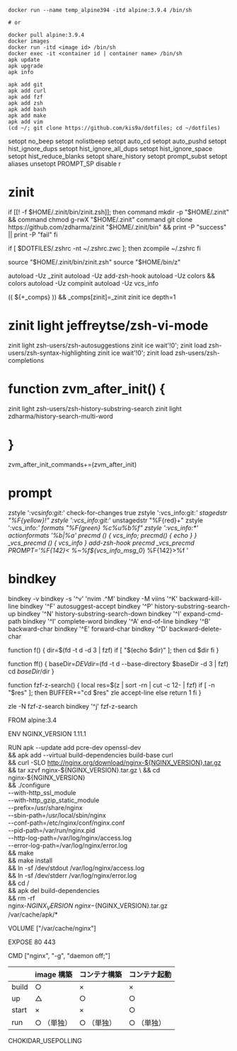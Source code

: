 ```
docker run --name temp_alpine394 -itd alpine:3.9.4 /bin/sh

# or

docker pull alpine:3.9.4
docker images
docker run -itd <image id> /bin/sh
docker exec -it <container id | container name> /bin/sh
apk update
apk upgrade
apk info
```

```
apk add git
apk add curl
apk add fzf
apk add zsh
apk add bash
apk add make
apk add vim
(cd ~/; git clone https://github.com/kis9a/dotfiles; cd ~/dotfiles)
```

<!--{{{-->

setopt no_beep
setopt nolistbeep
setopt auto_cd
setopt auto_pushd
setopt hist_ignore_dups
setopt hist_ignore_all_dups
setopt hist_ignore_space
setopt hist_reduce_blanks
setopt share_history
setopt prompt_subst
setopt aliases
unsetopt PROMPT_SP
disable r

# zinit

if [[! -f $HOME/.zinit/bin/zinit.zsh]]; then
command mkdir -p "$HOME/.zinit" && command chmod g-rwX "$HOME/.zinit"
command git clone https://github.com/zdharma/zinit "$HOME/.zinit/bin" && print -P "success" || print -P "fail"
fi

if [ $DOTFILES/.zshrc -nt ~/.zshrc.zwc ]; then
zcompile ~/.zshrc
fi

source "$HOME/.zinit/bin/zinit.zsh"
source "$HOME/bin/z"

autoload -Uz \_zinit
autoload -Uz add-zsh-hook
autoload -Uz colors && colors
autoload -Uz compinit
autoload -Uz vcs_info

(( ${+\_comps} )) && \_comps[zinit]=\_zinit
zinit ice depth=1

# zinit light jeffreytse/zsh-vi-mode

zinit light zsh-users/zsh-autosuggestions
zinit ice wait'!0'; zinit load zsh-users/zsh-syntax-highlighting
zinit ice wait'!0'; zinit load zsh-users/zsh-completions

# function zvm_after_init() {

zinit light zsh-users/zsh-history-substring-search
zinit light zdharma/history-search-multi-word

# }

zvm_after_init_commands+=(zvm_after_init)

# prompt

zstyle ':vcs*info:git:*' check-for-changes true
zstyle ':vcs_info:git:_' stagedstr "%F{yellow}!"
zstyle ':vcs_info:git:_' unstagedstr "%F{red}+"
zstyle ':vcs_info:_' formats "%F{green} %c%u%b%f"
zstyle ':vcs_info:\*' actionformats '%b|%a'
precmd () { vcs_info; precmd() { echo } }
\_vcs_precmd () { vcs_info }
add-zsh-hook precmd \_vcs_precmd
PROMPT='%F{142}< %~%f${vcs_info_msg_0_} %F{142}>%f '

# bindkey

bindkey -v
bindkey -s '^v' 'nvim .^M'
bindkey -M viins '^K' backward-kill-line
bindkey '^F' autosuggest-accept
bindkey '^P' history-substring-search-up
bindkey '^N' history-substring-search-down
bindkey '^I' expand-cmd-path
bindkey '^I' complete-word
bindkey '^A' end-of-line
bindkey '^B' backward-char
bindkey '^E' forward-char
bindkey '^D' backward-delete-char

function f() {
dir=$(fd -t d -d 3 | fzf)
  if [ "$(echo $dir)" ]; then
cd $dir
fi
}

function ff() {
baseDir=$DEV
  dir=$(fd -t d --base-directory $baseDir -d 3 | fzf)
  cd $baseDir/$dir
}

function fzf-z-search() {
local res=$(z | sort -rn | cut -c 12- | fzf)
    if [ -n "$res" ]; then
BUFFER+="cd $res"
zle accept-line
else
return 1
fi
}

zle -N fzf-z-search
bindkey '^j' fzf-z-search

<!--}}}-->

<!--{{{-->

FROM alpine:3.4

ENV NGINX_VERSION 1.11.1

RUN apk --update add pcre-dev openssl-dev \
 && apk add --virtual build-dependencies build-base curl \
 && curl -SLO http://nginx.org/download/nginx-${NGINX_VERSION}.tar.gz \
 && tar xzvf nginx-${NGINX_VERSION}.tar.gz \
  && cd nginx-${NGINX_VERSION} \
 && ./configure \
 --with-http_ssl_module \
 --with-http_gzip_static_module \
 --prefix=/usr/share/nginx \
 --sbin-path=/usr/local/sbin/nginx \
 --conf-path=/etc/nginx/conf/nginx.conf \
 --pid-path=/var/run/nginx.pid \
 --http-log-path=/var/log/nginx/access.log \
 --error-log-path=/var/log/nginx/error.log \
 && make \
 && make install \
 && ln -sf /dev/stdout /var/log/nginx/access.log \
 && ln -sf /dev/stderr /var/log/nginx/error.log \
 && cd / \
 && apk del build-dependencies \
 && rm -rf \
 nginx-${NGINX_VERSION} \
       nginx-${NGINX_VERSION}.tar.gz \
 /var/cache/apk/\*

VOLUME ["/var/cache/nginx"]

EXPOSE 80 443

CMD ["nginx", "-g", "daemon off;"]

<!--}}}-->

|       | image 構築 | コンテナ構築 | コンテナ起動 |
| ----- | ---------- | ------------ | ------------ |
| build | ○          | ×            | ×            |
| up    | △          | ○            | ○            |
| start | ×          | ×            | ○            |
| run   | ○ （単独） | ○ （単独）   | ○ （単独）   |

CHOKIDAR_USEPOLLING
